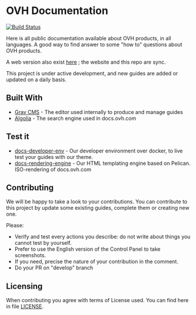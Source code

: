 # OVH Documentation

[![Build Status](https://travis-ci.org/ovh/docs.svg?branch=develop)](https://travis-ci.org/ovh/docs)

Here is all public documentation available about OVH products, in all languages. A good way to find answer to some "how to" questions about OVH products.

 A web version also exist [here](https://docs.ovh.com) ; the website and this repo are sync.

This project is under active development, and new guides are added or updated on a daily basis.

## Built With

* [Grav CMS](https://getgrav.org/) - The editor used internally to produce and manage guides
* [Algolia](https://www.algolia.com/) - The search engine used in docs.ovh.com

## Test it

* [docs-developer-env](https://github.com/ovh/docs-developer-env) - Our developer environment over docker, to live test your guides with our theme.
* [docs-rendering-engine](https://github.com/ovh/docs-rendering) - Our HTML templating engine based on Pelican. ISO-rendering of docs.ovh.com

## Contributing

We will be happy to take a look to your contributions. You can contribute to this project by update some existing guides, complete them or creating new one.

Please:

* Verify and test every actions you describe: do not write about things you cannot test by yourself.
* Prefer to use the English version of the Control Panel to take screenshots.
* If you need, precise the nature of your contribution in the comment.
* Do your PR on "develop" branch

## Licensing

When contributing you agree with terms of License used. You can find here in file [LICENSE](LICENSE).
